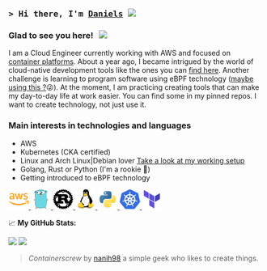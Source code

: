 ### <samp>&gt; Hi there, I'm <a href="https://linkedin.com/in/daniel-cascales-romero-b84240177" target="_blank">Daniels</a> <img src="https://media.giphy.com/media/UevalSWg5twQeqpc8Q/giphy.gif" width="25"> </samp>

### Glad to see you here! &nbsp; ![](https://visitor-badge.laobi.icu/badge?page_id=containerscrew)

I am a Cloud Engineer currently working with AWS and focused on [container platforms](https://kubernetes.io/). About a year ago, I became intrigued by the world of cloud-native development tools like the ones you can [find here](https://landscape.cncf.io/). Another challenge is learning to program software using eBPF technology ([maybe using this ?](https://aya-rs.dev/book/)😜). At the moment, I am practicing creating tools that can make my day-to-day life at work easier. You can find some in my pinned repos. I want to create technology, not just use it.

<h3 align="left">Main interests in technologies and languages</h3>

- AWS
- Kubernetes (CKA certified)
- Linux and Arch Linux|Debian lover [Take a look at my working setup](https://github.com/containerscrew/dotfiles)
- Golang, Rust or Python (I'm a rookie 🚀)
- Getting introduced to eBPF technology

<p align="left">
  <a href="aws" target="_blank" rel="noreferrer">
    <img src="https://raw.githubusercontent.com/devicons/devicon/master/icons/amazonwebservices/amazonwebservices-plain-wordmark.svg" alt="express" width="40" height="40"/>
  </a>
  <a href="golang" target="_blank" rel="noreferrer">
    <img src="https://raw.githubusercontent.com/devicons/devicon/master/icons/go/go-original.svg" alt="go" width="40" height="40"/>
  </a>
  <a href="rust" target="_blank" rel="noreferrer">
    <img src="https://raw.githubusercontent.com/devicons/devicon/master/icons/rust/rust-original.svg" alt="bootstrap" width="40" height="40"/>
  </a>
  <a href="linux" target="_blank" rel="noreferrer">
    <img src="https://raw.githubusercontent.com/devicons/devicon/master/icons/linux/linux-original.svg" alt="css3" width="40" height="40"/>
  </a>
  <a href="python" target="_blank" rel="noreferrer">
    <img src="https://raw.githubusercontent.com/devicons/devicon/master/icons/python/python-original.svg" alt="docker" width="40" height="40"/>
  </a>
  <a href="kubernetes" target="_blank" rel="noreferrer">
    <img src="https://raw.githubusercontent.com/devicons/devicon/master/icons/kubernetes/kubernetes-plain.svg" alt="express" width="40" height="40"/>
  </a>
  <a href="terraform" target="_blank" rel="noreferrer">
    <img src="https://raw.githubusercontent.com/devicons/devicon/master/icons/terraform/terraform-original.svg" alt="express" width="40" height="40"/>
  </a>
</p>


📈 **My GitHub Stats:**
<p>
  <img height="180em" src="https://github-readme-stats.vercel.app/api?username=containerscrew&show_icons=true&hide_border=true&&count_private=true&include_all_commits=true" />
  <img height="180em" src="https://github-readme-stats.vercel.app/api/top-langs/?username=containerscrew&exclude_repo=KNN-Image-Classification&show_icons=true&hide_border=true&layout=compact&langs_count=8"/>
</p>

> _Containerscrew_ by [nanih98](https://github.com/nanih98) a simple geek who likes to create things.
